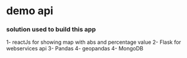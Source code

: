 # demo api


### solution used to build this app
 1- reactJs for showing map with abs and percentage value
 2- Flask for webservices api
 3- Pandas 
 4- geopandas
 4- MongoDB 

